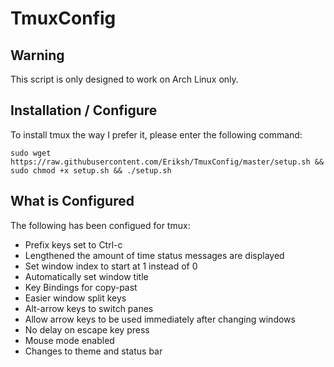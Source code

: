 TmuxConfig
==========
Warning
---
This script is only designed to work on Arch Linux only.

Installation / Configure
---
To install tmux the way I prefer it, please enter the following command:

`sudo wget https://raw.githubusercontent.com/Eriksh/TmuxConfig/master/setup.sh && sudo chmod +x setup.sh && ./setup.sh`

What is Configured
---
The following has been configued for tmux:
* Prefix keys set to Ctrl-c
* Lengthened the amount of time status messages are displayed
* Set window index to start at 1 instead of 0
* Automatically set window title
* Key Bindings for copy-past
* Easier window split keys
* Alt-arrow keys to switch panes
* Allow arrow keys to be used immediately after changing windows
* No delay on escape key press
* Mouse mode enabled
* Changes to theme and status bar
